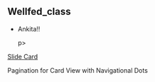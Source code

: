 ## Wellfed_class
- <p> Ankita!!</p>p>
<a href="https://github.com/rithvikvelapati/WellFed/blob/main/frontend/wellfed/src/components/ui/SlideCard.tsx" target="_blank"> Slide Card </a> <p> Pagination for Card View with Navigational Dots</p>

